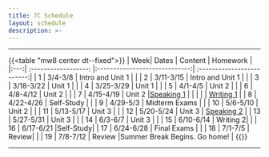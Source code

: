 ```yaml
---
title: 7C Schedule
layout: schedule
description: >-
---
```


---
{{<table "mw8 center dt--fixed">}}
| Week|          Dates          |                 Content                  |             Homework      |             
|:---:|    :------------------: |:-----------------------------:| :-------------------------:|
|  1  |  3/4-3/8                | Intro and Unit 1 |          |
|  2  |  3/11-3/15              | Intro and Unit 1 |          |
|  3  |  3/18-3/22              | Unit 1  |          |
|  4  |  3/25-3/29              | Unit 1  |          |
|  5  |  4/1-4/5                | Unit 2  |          |
|  6  |  4/8-4/12               | Unit 2  |          |
|  7  |  4/15-4/19              | Unit 2  |[Speaking 1](sks/spring2024/7C-english/assignment2/)              |
|     |                         |         | [Writing 1](sks/spring2024/7C-english/assignment1/)         |
|  8  |  4/22-4/26              | Self-Study |       |
|  9  |  4/29-5/3               | Midterm Exams |          |
| 10  |  5/6-5/10               | Unit 2  |       |
| 11  |  5/13-5/17              | Unit 3  | |
| 12  |  5/20-5/24              | Unit 3  | [Speaking 2](sks/spring2024/7C-english/assignment3)      |
| 13  |  5/27-5/31              | Unit 3  | |
| 14  |  6/3-6/7                | Unit 3  | |
| 15  |  6/10-6/14              | Writing 2|             |
| 16  |  6/17-6/21              |Self-Study|
| 17  |  6/24-6/28              | Final Exams |             |
| 18  |  7/1-7/5                | Review|          |
| 19  |  7/8-7/12               | Review |Summer Break Begins. Go home!              |
{{</table>}}

---